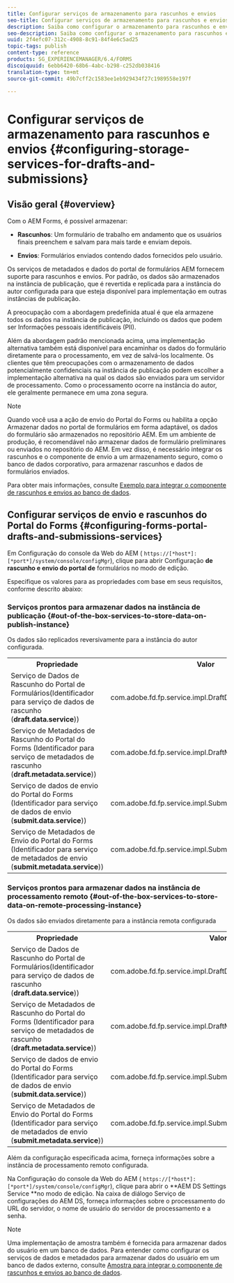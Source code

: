 ```yaml
---
title: Configurar serviços de armazenamento para rascunhos e envios
seo-title: Configurar serviços de armazenamento para rascunhos e envios
description: Saiba como configurar o armazenamento para rascunhos e envios
seo-description: Saiba como configurar o armazenamento para rascunhos e envios
uuid: 2f4efc07-312c-4908-8c91-84f4e6c5ad25
topic-tags: publish
content-type: reference
products: SG_EXPERIENCEMANAGER/6.4/FORMS
discoiquuid: 6ebb6420-68b6-4abc-b298-c252db038416
translation-type: tm+mt
source-git-commit: 49b7cff2c1583ee1eb929434f27c1989558e197f

---
```



# Configurar serviços de armazenamento para rascunhos e envios {#configuring-storage-services-for-drafts-and-submissions}

## Visão geral {#overview}

Com o AEM Forms, é possível armazenar:

* **Rascunhos**: Um formulário de trabalho em andamento que os usuários finais preenchem e salvam para mais tarde e enviam depois.

* **Envios**: Formulários enviados contendo dados fornecidos pelo usuário.

Os serviços de metadados e dados do portal de formulários AEM fornecem suporte para rascunhos e envios. Por padrão, os dados são armazenados na instância de publicação, que é revertida e replicada para a instância do autor configurada para que esteja disponível para implementação em outras instâncias de publicação.

A preocupação com a abordagem predefinida atual é que ela armazene todos os dados na instância de publicação, incluindo os dados que podem ser Informações pessoais identificáveis (PII).

Além da abordagem padrão mencionada acima, uma implementação alternativa também está disponível para encaminhar os dados do formulário diretamente para o processamento, em vez de salvá-los localmente. Os clientes que têm preocupações com o armazenamento de dados potencialmente confidenciais na instância de publicação podem escolher a implementação alternativa na qual os dados são enviados para um servidor de processamento. Como o processamento ocorre na instância do autor, ele geralmente permanece em uma zona segura.

>[!NOTE]
>
>Quando você usa a ação de envio do Portal do Forms ou habilita a opção Armazenar dados no portal de formulários em forma adaptável, os dados do formulário são armazenados no repositório AEM. Em um ambiente de produção, é recomendável não armazenar dados de formulário preliminares ou enviados no repositório do AEM. Em vez disso, é necessário integrar os rascunhos e o componente de envio a um armazenamento seguro, como o banco de dados corporativo, para armazenar rascunhos e dados de formulários enviados.
>
>Para obter mais informações, consulte [Exemplo para integrar o componente de rascunhos e envios ao banco de dados](/help/forms/using/integrate-draft-submission-database.md).

## Configurar serviços de envio e rascunhos do Portal do Forms {#configuring-forms-portal-drafts-and-submissions-services}

Em Configuração do console da Web do AEM ( `https://[*host*]:[*port*]/system/console/configMgr`), clique para abrir Configuração **de rascunho e envio do portal de** formulários no modo de edição.

Especifique os valores para as propriedades com base em seus requisitos, conforme descrito abaixo:

### Serviços prontos para armazenar dados na instância de publicação {#out-of-the-box-services-to-store-data-on-publish-instance}

Os dados são replicados reversivamente para a instância do autor configurada.

<table> 
 <tbody>
  <tr>
   <th>Propriedade</th> 
   <th>Valor</th> 
  </tr>
  <tr>
   <td>Serviço de Dados de Rascunho do Portal de Formulários(Identificador para serviço de dados de rascunho (<strong>draft.data.service</strong>))</td> 
   <td>com.adobe.fd.fp.service.impl.DraftDataServiceImpl<br /> </td> 
  </tr>
  <tr>
   <td>Serviço de Metadados de Rascunho do Portal do Forms (Identificador para serviço de metadados de rascunho (<strong>draft.metadata.service</strong>))</td> 
   <td>com.adobe.fd.fp.service.impl.DraftMetadataServiceImpl<br /> </td> 
  </tr>
  <tr>
   <td>Serviço de dados de envio do Portal do Forms (Identificador para serviço de dados de envio (<strong>submit.data.service</strong>))</td> 
   <td>com.adobe.fd.fp.service.impl.SubmitDataServiceImpl<br /> </td> 
  </tr>
  <tr>
   <td>Serviço de Metadados de Envio do Portal do Forms (Identificador para serviço de metadados de envio (<strong>submit.metadata.service</strong>))</td> 
   <td>com.adobe.fd.fp.service.impl.SubmitMetadataServiceImpl<br /> </td> 
  </tr>
 </tbody>
</table>

### Serviços prontos para armazenar dados na instância de processamento remoto {#out-of-the-box-services-to-store-data-on-remote-processing-instance}

Os dados são enviados diretamente para a instância remota configurada

<table> 
 <tbody>
  <tr>
   <th>Propriedade</th> 
   <th>Valor</th> 
  </tr>
  <tr>
   <td>Serviço de Dados de Rascunho do Portal de Formulários(Identificador para serviço de dados de rascunho (<strong>draft.data.service</strong>))</td> 
   <td>com.adobe.fd.fp.service.impl.DraftDataServiceRemoteImpl<br /> </td> 
  </tr>
  <tr>
   <td>Serviço de Metadados de Rascunho do Portal do Forms (Identificador para serviço de metadados de rascunho (<strong>draft.metadata.service</strong>))</td> 
   <td>com.adobe.fd.fp.service.impl.DraftMetadataServiceRemoteImpl<br /> </td> 
  </tr>
  <tr>
   <td>Serviço de dados de envio do Portal do Forms (Identificador para serviço de dados de envio (<strong>submit.data.service</strong>))</td> 
   <td>com.adobe.fd.fp.service.impl.SubmitDataServiceRemoteImpl<br /> </td> 
  </tr>
  <tr>
   <td>Serviço de Metadados de Envio do Portal do Forms (Identificador para serviço de metadados de envio (<strong>submit.metadata.service</strong>))</td> 
   <td>com.adobe.fd.fp.service.impl.SubmitMetadataServiceRemoteImpl<br /> </td> 
  </tr>
 </tbody>
</table>

Além da configuração especificada acima, forneça informações sobre a instância de processamento remoto configurada.

Na Configuração do console da Web do AEM ( `https://[*host*]:[*port*]/system/console/configMgr`), clique para abrir o **AEM DS Settings Service **no modo de edição. Na caixa de diálogo Serviço de configurações do AEM DS, forneça informações sobre o processamento do URL do servidor, o nome de usuário do servidor de processamento e a senha.

>[!NOTE]
>
>Uma implementação de amostra também é fornecida para armazenar dados do usuário em um banco de dados. Para entender como configurar os serviços de dados e metadados para armazenar dados do usuário em um banco de dados externo, consulte [Amostra para integrar o componente de rascunhos e envios ao banco de dados](/help/forms/using/integrate-draft-submission-database.md).


